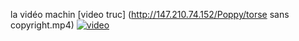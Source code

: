 la vidéo machin [video truc] (http://147.210.74.152/Poppy/torse sans copyright.mp4)
[![video](http://img.youtube.com/vi/uDhLIS3vxM4/0.jpg)](http://youtu.be/uDhLIS3vxM4)
